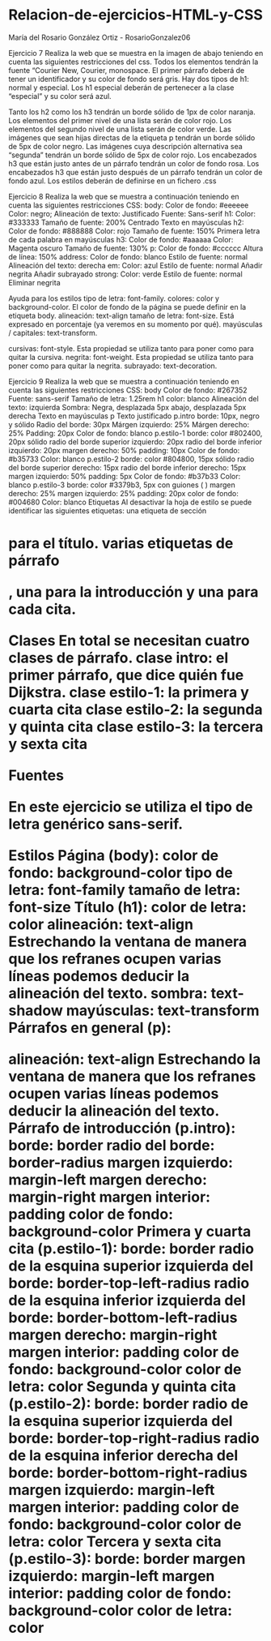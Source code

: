 # Relacion-de-ejercicios-HTML-y-CSS
María del Rosario González Ortiz - RosarioGonzalez06

Ejercicio 7
Realiza la web que se muestra en la imagen de abajo teniendo en cuenta las siguientes restricciones del css.
Todos los elementos tendrán la fuente “Courier New, Courier, monospace.
El primer párrafo deberá de tener un identificador y su color de fondo será gris.
Hay dos tipos de h1: normal y especial. Los h1 especial deberán de pertenecer a la clase “especial” y su color será azul.

Tanto los h2 como los h3 tendrán un borde sólido de 1px de color naranja.
Los elementos del primer nivel de una lista serán de color rojo.
Los elementos del segundo nivel de una lista serán de color verde.
Las imágenes que sean hijas directas de la etiqueta p tendrán un borde sólido de 5px de color negro.
Las imágenes cuya descripción alternativa sea “segunda” tendrán un borde sólido de 5px de color rojo.
Los encabezados h3 que están justo antes de un párrafo tendrán un color de fondo rosa.
Los encabezados h3 que están justo después de un párrafo tendrán un color de fondo azul.
Los estilos deberán de definirse en un fichero .css

Ejercicio 8
Realiza la web que se muestra a continuación teniendo en cuenta las siguientes restricciones CSS:
body:
Color de fondo: #eeeeee
Color: negro;
Alineación de texto: Justificado
Fuente: Sans-serif
h1:
Color: #333333
Tamaño de fuente: 200%
Centrado
Texto en mayúsculas
h2:
Color de fondo: #888888
Color: rojo
Tamaño de fuente: 150%
Primera letra de cada palabra en mayúsculas
h3:
Color de fondo: #aaaaaa
Color: Magenta oscuro
Tamaño de fuente: 130%
p:
Color de fondo: #cccccc
Altura de línea: 150%
address:
Color de fondo: blanco
Estilo de fuente: normal
Alineación del texto: derecha
em:
Color: azul
Estilo de fuente: normal
Añadir negrita
Añadir subrayado
strong:
Color: verde
Estilo de fuente: normal
Eliminar negrita

Ayuda para los estilos
tipo de letra: font-family.
colores: color y background-color. El color de fondo de la página se puede definir en la etiqueta body.
alineación: text-align
tamaño de letra: font-size. Está expresado en porcentaje (ya veremos en su momento por qué).
mayúsculas / capitales: text-transform.

cursivas: font-style. Esta propiedad se utiliza tanto para poner como para quitar la cursiva.
negrita: font-weight. Esta propiedad se utiliza tanto para poner como para quitar la negrita.
subrayado: text-decoration.

Ejercicio 9
Realiza la web que se muestra a continuación teniendo en cuenta las siguientes restricciones CSS:
body
Color de fondo: #267352
Fuente: sans-serif
Tamaño de letra: 1.25rem
h1
color: blanco
Alineación del texto: izquierda
Sombra: Negra, desplazada 5px abajo, desplazada 5px derecha
Texto en mayúsculas
p
Texto justificado
p.intro
borde: 10px, negro y sólido
Radio del borde: 30px
Márgen izquierdo: 25%
Márgen derecho: 25%
Padding: 20px
Color de fondo: blanco
p.estilo-1
borde: color #802400, 20px sólido
radio del borde superior izquierdo: 20px
radio del borde inferior izquierdo: 20px
margen derecho: 50%
padding: 10px
Color de fondo: #b35733
Color: blanco
p.estilo-2
borde: color #804800, 15px sólido
radio del borde superior derecho: 15px
radio del borde inferior derecho: 15px
margen izquierdo: 50%
padding: 5px
Color de fondo: #b37b33
Color: blanco
p.estilo-3
borde: color #3379b3, 5px con guiones (	)
margen derecho: 25%
margen izquierdo: 25%
padding: 20px
color de fondo: #004680
Color: blanco
Etiquetas
Al desactivar la hoja de estilo se puede identificar las siguientes etiquetas:
una etiqueta de sección <h1> para el título.
varias etiquetas de párrafo <p>, una para la introducción y una para cada cita.

Clases
En total se necesitan cuatro clases de párrafo.
clase intro: el primer párrafo, que dice quién fue Dijkstra.
clase estilo-1: la primera y cuarta cita
clase estilo-2: la segunda y quinta cita
clase estilo-3: la tercera y sexta cita

Fuentes

En este ejercicio se utiliza el tipo de letra genérico sans-serif.

Estilos
Página (body):
color de fondo: background-color
tipo de letra: font-family
tamaño de letra: font-size
Título (h1):
color de letra: color
alineación: text-align
Estrechando la ventana de manera que los refranes ocupen varias líneas podemos deducir la alineación del texto.
sombra: text-shadow
mayúsculas: text-transform
Párrafos en general (p):

alineación: text-align
Estrechando la ventana de manera que los refranes ocupen varias líneas podemos deducir la alineación del texto.
Párrafo de introducción (p.intro):
borde: border
radio del borde: border-radius
margen izquierdo: margin-left
margen derecho: margin-right
margen interior: padding
color de fondo: background-color
Primera y cuarta cita (p.estilo-1):
borde: border
radio de la esquina superior izquierda del borde: border-top-left-radius
radio de la esquina inferior izquierda del borde: border-bottom-left-radius
margen derecho: margin-right
margen interior: padding
color de fondo: background-color
color de letra: color
Segunda y quinta cita (p.estilo-2):
borde: border
radio de la esquina superior izquierda del borde: border-top-right-radius
radio de la esquina inferior derecha del borde: border-bottom-right-radius
margen izquierdo: margin-left
margen interior: padding
color de fondo: background-color
color de letra: color
Tercera y sexta cita (p.estilo-3):
borde: border
margen izquierdo: margin-left
margen interior: padding
color de fondo: background-color
color de letra: color



